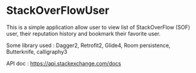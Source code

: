 # StackOverFlowUser

This is a simple application allow user to view list of StackOverFlow (SOF) user, their reputation history and bookmark their favorite user.

Some library used : Dagger2, Retrofit2, Glide4, Room persistence, Butterknife, calligraphy3

API doc : https://api.stackexchange.com/docs
